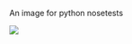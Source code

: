 An image for python nosetests

[![](https://images.microbadger.com/badges/image/chancefocus/python_test.svg)](https://microbadger.com/images/chancefocus/python_test "Get your own image badge on microbadger.com")
